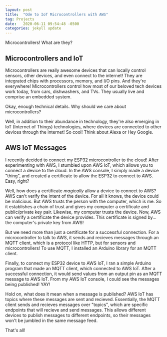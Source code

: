 ```yaml
---
layout: post
title:  "Ode to IoT Microcontrollers with AWS"
tag: Projects
date:   2020-06-11 09:54:48 -0500
categories: jekyll update
---
```


Microcontrollers! What are they?

## Microcontrollers and IoT
Microcontrollers are really awesome devices that can locally control sensors, other devices, and even connect to the
internet! They are integrated chips with processors, memory, and I/O pins. And they're everywhere! Microcontrollers
control how most of our beloved tech devices work today, from cars, dishwashers, and TVs. They usually live and
comprise an embedded system.

Okay, enough technical details. Why should we care about microcontrollers?

Well, in addition to their abundance in technology, they're also emerging in IoT (Internet of Things) 
technologies, where devices are connected to other devices through the internet! So cool! 
Think about Alexa or Hey Google.

## AWS IoT Messages
I recently decided to connect my ESP32 microcontroller to the cloud! After experimenting with AWS, I stumbled upon
AWS IoT, which allows you to connect a device to the cloud. In the AWS console, I simply made a device "thing",
and created a certificate to allow the ESP32 to connect to AWS. Easy, right?

Well, how does a certificate *magically* allow a device to connect to AWS? AWS can't verify the intent of the
device. For all it knows, the device could be malicious. But AWS trusts the person with the computer, which is me.
So it establishes a chain of trust and gives my computer a certificate and public/private key pair. Likewise, my
computer trusts the device. Now, AWS can verify a certificate the device provides. This certificate is signed by...
the computer's private key from AWS!

But we need more than just a certificate for a successful connection. For a microcontroller to talk to AWS, it 
sends and recieves messages through an MQTT client, which is a protocol like HTTP, but for sensors and
microcontrollers! To use MQTT, I installed an Arduino library for an MQTT client. 

Finally, to connect my ESP32 device to AWS IoT, I ran a simple Arduino program that made an MQTT client, which 
connected to AWS IoT. After a successful connection, it would send values from an output pin as an MQTT message to
AWS IoT. From my AWS IoT console, I could see the messages being published! YAY!

Hold on, what does it mean when a message is published? AWS IoT has topics where these messages are sent
and recieved. Essentially, the MQTT client sends and recieves messages over "topics", which are specific endpoints
that will recieve and send messages. This allows different devices to publish messages to different endpoints,
so their messages won't be jumbled in the same message feed.

That's all!







